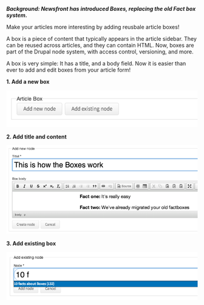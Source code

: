 ***Background: Newsfront has introduced Boxes, replacing the old Fact box system.***

Make your articles more interesting by adding reusbale article boxes!

A box is a piece of content that typically appears in the article sidebar. They can be reused across articles, and they can contain HTML. Now, boxes are part of the Drupal node system, with access control, versioning, and more.

A box is very simple: It has a title, and a body field. Now it is easier than ever to add and edit boxes from your article form!

**1. Add a new box**

<img src="/docs/img/box/box.png">

**2. Add title and content**

<img src="/docs/img/box/edit-box.png">

**3. Add existing box**

<img src="/docs/img/box/existing.png">
